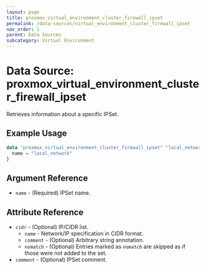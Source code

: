 ```yaml
---
layout: page
title: proxmox_virtual_environment_cluster_firewall_ipset
permalink: /data-sources/virtual_environment_cluster_firewall_ipset
nav_order: 1
parent: Data Sources
subcategory: Virtual Environment
---
```


# Data Source: proxmox_virtual_environment_cluster_firewall_ipset

Retrieves information about a specific IPSet.

## Example Usage

```terraform
data "proxmox_virtual_environment_cluster_firewall_ipset" "local_network" {
  name = "local_network"
}
```

## Argument Reference

- `name` - (Required) IPSet name.

## Attribute Reference

- `cidr` - (Optional) IP/CIDR list.
    - `name` - Network/IP specification in CIDR format.
    - `comment` - (Optional) Arbitrary string annotation.
    - `nomatch` - (Optional) Entries marked as `nomatch` are skipped as if those
      were not added to the set.
- `comment` - (Optional) IPSet comment.
